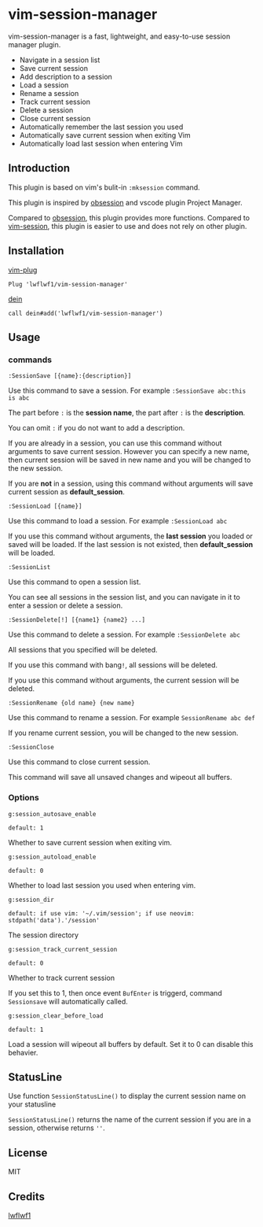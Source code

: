 # vim-session-manager

vim-session-manager is a fast, lightweight, and easy-to-use session manager plugin.

- Navigate in a session list
- Save current session
- Add description to a session
- Load a session
- Rename a session
- Track current session
- Delete a session
- Close current session
- Automatically remember the last session you used
- Automatically save current session when exiting Vim
- Automatically load last session when entering Vim

## Introduction

This plugin is based on vim's bulit-in `:mksession` command.

This plugin is inspired by [obsession](https://github.com/tpope/vim-obsession) and vscode plugin Project Manager.

Compared to [obsession](https://github.com/tpope/vim-obsession), this plugin provides more functions.
Compared to [vim-session](https://github.com/xolox/vim-session), this plugin is easier to use and does not rely on other plugin.

## Installation

[vim-plug](https://github.com/junegunn/vim-plug)

```vim
Plug 'lwflwf1/vim-session-manager'
```

[dein](https://github.com/Shougo/dein.vim)

```vim
call dein#add('lwflwf1/vim-session-manager')
```

## Usage
### commands
```vim
:SessionSave [{name}:{description}]
```
Use this command to save a session. For example `:SessionSave abc:this is abc`

The part before `:` is the **session name**, the part after `:` is the **description**.

You can omit `:` if you do not want to add a description.

If you are already in a session, you can use this command without arguments to save current session. However you can specify a new name, then current session will be saved in new name and you will be changed to the new session.

If you are **not** in a session, using this command without arguments will save current session as **default_session**.

```vim
:SessionLoad [{name}]
```
Use this command to load a session. For example `:SessionLoad abc`

If you use this command without arguments, the **last session** you loaded or saved will be loaded. If the last session is not existed, then **default_session** will be loaded.

```vim
:SessionList
```
Use this command to open a session list.

You can see all sessions in the session list, and you can navigate in it to enter a session or delete a session.

```vim
:SessionDelete[!] [{name1} {name2} ...]
```
Use this command to delete a session. For example `:SessionDelete abc`

All sessions that you specified will be deleted.

If you use this command with bang`!`, all sessions will be deleted.

If you use this command without arguments, the current session will be deleted.

```vim
:SessionRename {old name} {new name}
```
Use this command to rename a session. For example `SessionRename abc def`

If you rename current session, you will be changed to the new session.

```vim
:SessionClose
```
Use this command to close current session.

This command will save all unsaved changes and wipeout all buffers.

### Options

```vim
g:session_autosave_enable
```
`default: 1`

Whether to save current session when exiting vim.

```vim
g:session_autoload_enable
```
`default: 0`

Whether to load last session you used when entering vim.

```vim
g:session_dir
```
`default: if use vim: '~/.vim/session'; if use neovim: stdpath('data').'/session'`

The session directory

```vim
g:session_track_current_session
```
`default: 0`

Whether to track current session

If you set this to 1, then once event `BufEnter` is triggerd, command `Sessionsave` will automatically called.

```vim
g:session_clear_before_load
```
`default: 1`

Load a session will wipeout all buffers by default. Set it to 0 can disable this behavier.

## StatusLine

Use function `SessionStatusLine()` to display the current session name on your statusline

`SessionStatusLine()` returns the name of the current session if you are in a session, otherwise returns `''`.

## License

MIT

## Credits

[lwflwf1](https://github.com/lwflwf1)
